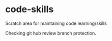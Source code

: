 # code-skills
Scratch area for maintaining code learning/skills

Checking git hub review branch protection.

